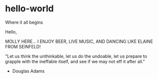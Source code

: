 # hello-world
Where it all begins

Hello, 

MOLLY HERE... I  ENJOY  BEER, LIVE MUSIC, AND DANCING LIKE ELAINE FROM SEINFELD!  

"Let us think the unthinkable, let us do the undoable, let us prepare to grapple with the ineffable itself, and see if we may not eff it after all."

- Douglas Adams
